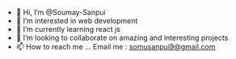 - 👋 Hi, I’m @Soumay-Sanpui
- 👀 I’m interested in web development
- 🌱 I’m currently learning react js
- 💞️ I’m looking to collaborate on amazing and interesting projects
- 📫 How to reach me ... Email me : somusanpui9@gmail.com

<!---
Soumay-Sanpui/Soumay-Sanpui is a ✨ special ✨ repository because its `README.md` (this file) appears on your GitHub profile.
You can click the Preview link to take a look at your changes.
--->
